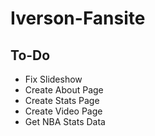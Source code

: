 # Iverson-Fansite

## To-Do

- Fix Slideshow
- Create About Page
- Create Stats Page
- Create Video Page
- Get NBA Stats Data